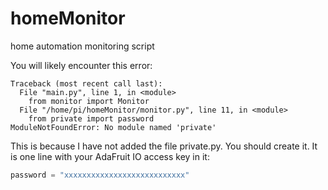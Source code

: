 # homeMonitor
home automation monitoring script

You will likely encounter this error:
```
Traceback (most recent call last):
  File "main.py", line 1, in <module>
    from monitor import Monitor
  File "/home/pi/homeMonitor/monitor.py", line 11, in <module>    
    from private import password
ModuleNotFoundError: No module named 'private'
```

This is because I have not added the file private.py.  You should create it.  It is one line with your AdaFruit IO access key in it:
```python
password = "xxxxxxxxxxxxxxxxxxxxxxxxxxx"
```
